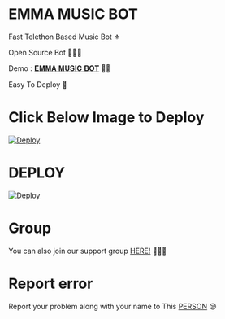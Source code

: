 # EMMA MUSIC BOT

Fast Telethon Based Music Bot ⚜

Open Source Bot 👨🏻‍💻

Demo : [𝐄𝐌𝐌𝐀 𝐌𝐔𝐒𝐈𝐂 𝐁𝐎𝐓](https://t.me/EmmaMusicBot) 💃🏻

Easy To Deploy 🤗

# Click Below Image to Deploy
[![Deploy](https://telegra.ph/file/9d337b3414bbf8e39ba79.jpg)](https://heroku.com/deploy?template=https://github.com/kasunthamadushanka/EMMA-MUSIC-BOT.git)
# DEPLOY
[![Deploy](https://www.herokucdn.com/deploy/button.svg)](https://heroku.com/deploy?template=https://github.com/IVETRI/SongPlayRoBot.git)

# Group
You can also join our support group [HERE!](https://t.me/TamilSupport) 👨🏻‍💻

# Report error
Report your problem along with your name to This [PERSON](https://t.me/IMVETRI) 😪



